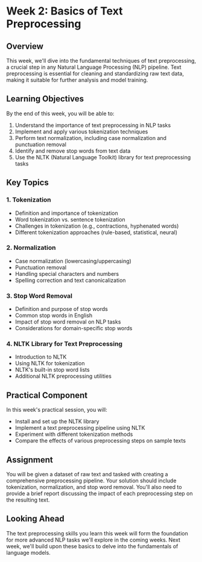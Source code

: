 # Week 2: Basics of Text Preprocessing

## Overview

This week, we'll dive into the fundamental techniques of text preprocessing, a crucial step in any Natural Language Processing (NLP) pipeline. Text preprocessing is essential for cleaning and standardizing raw text data, making it suitable for further analysis and model training.

## Learning Objectives

By the end of this week, you will be able to:

1. Understand the importance of text preprocessing in NLP tasks
2. Implement and apply various tokenization techniques
3. Perform text normalization, including case normalization and punctuation removal
4. Identify and remove stop words from text data
5. Use the NLTK (Natural Language Toolkit) library for text preprocessing tasks

## Key Topics

### 1. Tokenization

- Definition and importance of tokenization
- Word tokenization vs. sentence tokenization
- Challenges in tokenization (e.g., contractions, hyphenated words)
- Different tokenization approaches (rule-based, statistical, neural)

### 2. Normalization

- Case normalization (lowercasing/uppercasing)
- Punctuation removal
- Handling special characters and numbers
- Spelling correction and text canonicalization

### 3. Stop Word Removal

- Definition and purpose of stop words
- Common stop words in English
- Impact of stop word removal on NLP tasks
- Considerations for domain-specific stop words

### 4. NLTK Library for Text Preprocessing

- Introduction to NLTK
- Using NLTK for tokenization
- NLTK's built-in stop word lists
- Additional NLTK preprocessing utilities

## Practical Component

In this week's practical session, you will:

- Install and set up the NLTK library
- Implement a text preprocessing pipeline using NLTK
- Experiment with different tokenization methods
- Compare the effects of various preprocessing steps on sample texts

## Assignment

You will be given a dataset of raw text and tasked with creating a comprehensive preprocessing pipeline. Your solution should include tokenization, normalization, and stop word removal. You'll also need to provide a brief report discussing the impact of each preprocessing step on the resulting text.

## Looking Ahead

The text preprocessing skills you learn this week will form the foundation for more advanced NLP tasks we'll explore in the coming weeks. Next week, we'll build upon these basics to delve into the fundamentals of language models.
